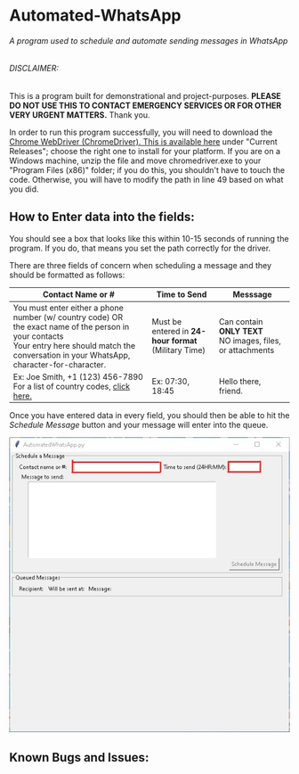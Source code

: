 # Automated-WhatsApp
###### A program used to schedule and automate sending messages in WhatsApp
 
###### DISCLAIMER: 
This is a program built for demonstrational and project-purposes. **PLEASE DO NOT USE THIS TO CONTACT EMERGENCY SERVICES OR FOR OTHER VERY URGENT MATTERS.** Thank you.
 
In order to run this program successfully, you will need to download the [Chrome WebDriver (ChromeDriver). This is available here](https://chromedriver.chromium.org/downloads) under "Current Releases"; choose the right one to install for your platform. If you are on a Windows machine, unzip the file and move chromedriver.exe to your "Program Files (x86)" folder; if you do this, you shouldn't have to touch the code. Otherwise, you will have to modify the path in line 49 based on what you did.

## How to Enter data into the fields:
You should see a box that looks like this within 10-15 seconds of running the program. If you do, that means you set the path correctly for the driver.

There are three fields of concern when scheduling a message and they should be formatted as follows:

Contact Name or # | Time to Send | Messsage |
------------ | ------------- | -------------
You must enter either a phone number (w/ country code) OR <br> the exact name of the person in your contacts <br> Your entry here should match the conversation in your WhatsApp, character-for-character. | Must be entered in **24-hour format**<br>(Military Time)| Can contain **ONLY TEXT**<br>NO images, files, or attachments
Ex: Joe Smith, +1 (123) 456-7890<br> For a list of country codes, [click here.](https://countrycode.org/) | Ex: 07:30, 18:45 | Hello there, friend.

Once you have entered data in every field, you should then be able to hit the *Schedule Message* button and your message will enter into the queue.

![GUI](/GUIboxed.jpg?raw=true "You should see this GUI")

## Known Bugs and Issues:
